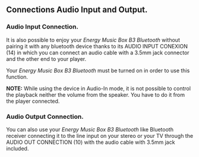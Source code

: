 ## Connections Audio Input and Output.

### Audio Input Connection.

It is also possible to enjoy your *Energy Music Box B3 Bluetooth* without pairing it with any bluetooth device thanks to its AUDIO INPUT CONEXION (14) in which you can connect an audio cable with a 3.5mm jack connector and the other end to your player.

Your *Energy Music Box B3 Bluetooth* must be turned on in order to use this function.

**NOTE:** While using the device in Audio-In mode, it is not possible to control the playback neither the volume from the speaker. You have to do it from the player connected.

### Audio Output Connection.

You can also use your *Energy Music Box B3 Bluetooth* like Bluetooth receiver connecting it to the line input on your stereo or your TV through the AUDIO OUT CONNECTION (10) with the audio cable with 3.5mm jack included.
